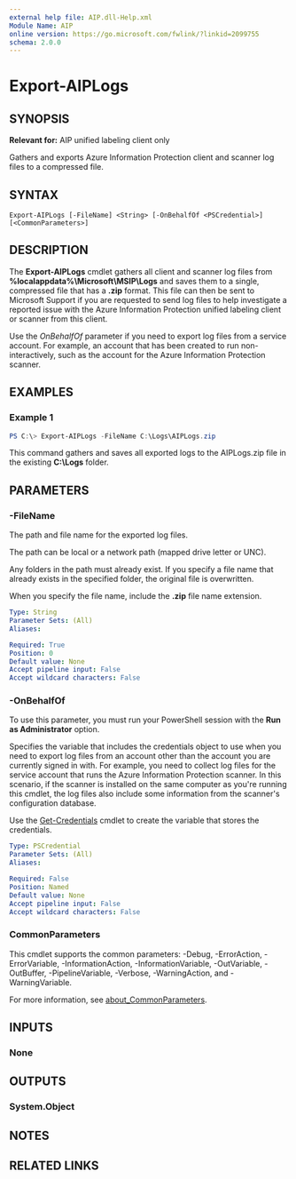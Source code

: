 ```yaml
---
external help file: AIP.dll-Help.xml
Module Name: AIP
online version: https://go.microsoft.com/fwlink/?linkid=2099755
schema: 2.0.0
---
```


# Export-AIPLogs

## SYNOPSIS
**Relevant for:** AIP unified labeling client only

Gathers and exports Azure Information Protection client and scanner log files to a compressed file.

## SYNTAX

```
Export-AIPLogs [-FileName] <String> [-OnBehalfOf <PSCredential>] [<CommonParameters>]
```

## DESCRIPTION
The **Export-AIPLogs** cmdlet gathers all client and scanner log files from **%localappdata%\Microsoft\MSIP\Logs** and saves them to a single, compressed file that has a **.zip** format. This file can then be sent to Microsoft Support if you are requested to send log files to help investigate a reported issue with the Azure Information Protection unified labeling client or scanner from this client.

Use the *OnBehalfOf* parameter if you need to export log files from a service account. For example, an account that has been created to run non-interactively, such as the account for the Azure Information Protection scanner.

## EXAMPLES

### Example 1
```PowerShell
PS C:\> Export-AIPLogs -FileName C:\Logs\AIPLogs.zip
```

This command gathers and saves all exported logs to the AIPLogs.zip file in the existing **C:\Logs** folder.

## PARAMETERS

### -FileName

The path and file name for the exported log files.

The path can be local or a network path (mapped drive letter or UNC).

Any folders in the path must already exist. If you specify a file name that already exists in the specified folder, the original file is overwritten.

When you specify the file name, include the **.zip** file name extension.

```yaml
Type: String
Parameter Sets: (All)
Aliases:

Required: True
Position: 0
Default value: None
Accept pipeline input: False
Accept wildcard characters: False
```

### -OnBehalfOf

To use this parameter, you must run your PowerShell session with the **Run as Administrator** option.

Specifies the variable that includes the credentials object to use when you need to export log files from an account other than the account you are currently signed in with. For example, you need to collect log files for the service account that runs the Azure Information Protection scanner. In this scenario, if the scanner is installed on the same computer as you're running this cmdlet, the log files also include some information from the scanner's configuration database.

Use the [Get-Credentials](/powershell/module/Microsoft.PowerShell.Security/Get-Credential) cmdlet to create the variable that stores the credentials.


```yaml
Type: PSCredential
Parameter Sets: (All)
Aliases:

Required: False
Position: Named
Default value: None
Accept pipeline input: False
Accept wildcard characters: False
```

### CommonParameters
This cmdlet supports the common parameters: -Debug, -ErrorAction, -ErrorVariable, -InformationAction, -InformationVariable, -OutVariable, -OutBuffer, -PipelineVariable, -Verbose, -WarningAction, and -WarningVariable. 

For more information, see [about_CommonParameters](/powershell/module/microsoft.powershell.core/about/about_commonparameters).

## INPUTS

### None

## OUTPUTS

### System.Object
## NOTES

## RELATED LINKS